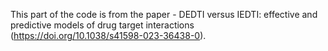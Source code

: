 This part of the code is from the paper - DEDTI versus IEDTI: effective and predictive models of drug target interactions (https://doi.org/10.1038/s41598-023-36438-0).
